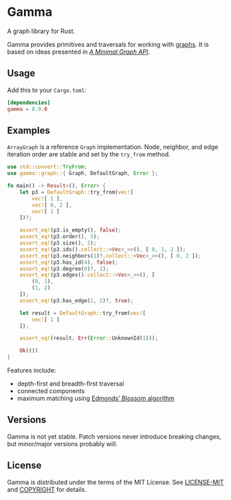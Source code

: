 # Gamma

A graph library for Rust.

Gamma provides primitives and traversals for working with [graphs](https://en.wikipedia.org/wiki/Graph_theory). It is based on ideas presented in *[A Minimal Graph API](https://depth-first.com/articles/2020/01/06/a-minimal-graph-api/)*.

## Usage

Add this to your `Cargo.toml`:

```toml
[dependencies]
gamma = 0.9.0
```

## Examples

`ArrayGraph` is a reference `Graph` implementation. Node, neighbor, and
edge iteration order are stable and set by the `try_from` method.

```rust
use std::convert::TryFrom;
use gamma::graph::{ Graph, DefaultGraph, Error };

fn main() -> Result<(), Error> {
    let p3 = DefaultGraph::try_from(vec![
        vec![ 1 ],
        vec![ 0, 2 ],
        vec![ 1 ]
    ])?;

    assert_eq!(p3.is_empty(), false);
    assert_eq!(p3.order(), 3);
    assert_eq!(p3.size(), 2);
    assert_eq!(p3.ids().collect::<Vec<_>>(), [ 0, 1, 2 ]);
    assert_eq!(p3.neighbors(1)?.collect::<Vec<_>>(), [ 0, 2 ]);
    assert_eq!(p3.has_id(4), false);
    assert_eq!(p3.degree(0)?, 1);
    assert_eq!(p3.edges().collect::<Vec<_>>(), [
        (0, 1),
        (1, 2)
    ]);
    assert_eq!(p3.has_edge(1, 2)?, true);

    let result = DefaultGraph::try_from(vec![
        vec![ 1 ]
    ]);

    assert_eq!(result, Err(Error::UnknownId(1)));

    Ok(())
}
```

Features include:

- depth-first and breadth-first traversal
- connected components
- maximum matching using [Edmonds' Blossom algorithm](https://depth-first.com/articles/2020/09/28/edmonds-blossom-algorithm-part-1-cast-of-characters/)

## Versions

Gamma is not yet stable. Patch versions never introduce breaking changes, but minor/major versions probably will.

## License

Gamma is distributed under the terms of the MIT License. See
[LICENSE-MIT](LICENSE-MIT) and [COPYRIGHT](COPYRIGHT) for details.